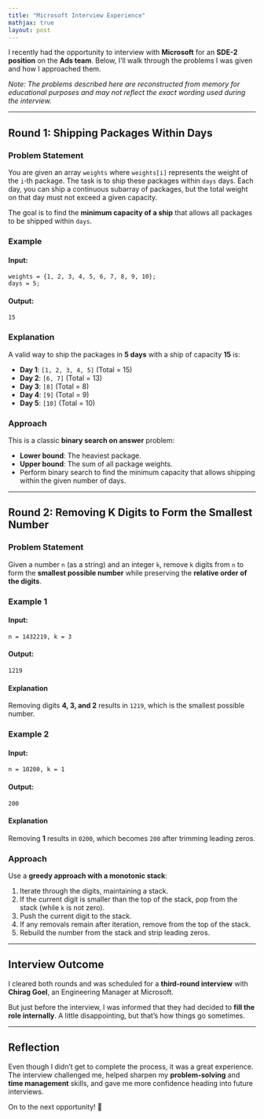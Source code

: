 ```yaml
---
title: "Microsoft Interview Experience"
mathjax: true
layout: post
---
```


I recently had the opportunity to interview with **Microsoft** for an **SDE-2 position** on the **Ads team**. Below, I’ll walk through the problems I was given and how I approached them.

*Note: The problems described here are reconstructed from memory for educational purposes and may not reflect the exact wording used during the interview.*

---

## Round 1: Shipping Packages Within Days

### Problem Statement

You are given an array `weights` where `weights[i]` represents the weight of the `i`‑th package. The task is to ship these packages within `days` days. Each day, you can ship a continuous subarray of packages, but the total weight on that day must not exceed a given capacity.

The goal is to find the **minimum capacity of a ship** that allows all packages to be shipped within `days`.

### Example

#### Input:
```
weights = {1, 2, 3, 4, 5, 6, 7, 8, 9, 10};
days = 5;
```

#### Output:
```
15
```

### Explanation

A valid way to ship the packages in **5 days** with a ship of capacity **15** is:

- **Day 1**: `[1, 2, 3, 4, 5]` (Total = 15)  
- **Day 2**: `[6, 7]` (Total = 13)  
- **Day 3**: `[8]` (Total = 8)  
- **Day 4**: `[9]` (Total = 9)  
- **Day 5**: `[10]` (Total = 10)

### Approach

This is a classic **binary search on answer** problem:

- **Lower bound**: The heaviest package.
- **Upper bound**: The sum of all package weights.
- Perform binary search to find the minimum capacity that allows shipping within the given number of days.

---

## Round 2: Removing K Digits to Form the Smallest Number

### Problem Statement

Given a number `n` (as a string) and an integer `k`, remove `k` digits from `n` to form the **smallest possible number** while preserving the **relative order of the digits**.

### Example 1

#### Input:
```
n = 1432219, k = 3
```

#### Output:
```
1219
```

#### Explanation

Removing digits **4, 3, and 2** results in `1219`, which is the smallest possible number.

### Example 2

#### Input:
```
n = 10200, k = 1
```

#### Output:
```
200
```

#### Explanation

Removing **1** results in `0200`, which becomes `200` after trimming leading zeros.

### Approach

Use a **greedy approach with a monotonic stack**:

1. Iterate through the digits, maintaining a stack.
2. If the current digit is smaller than the top of the stack, pop from the stack (while `k` is not zero).
3. Push the current digit to the stack.
4. If any removals remain after iteration, remove from the top of the stack.
5. Rebuild the number from the stack and strip leading zeros.

---

## Interview Outcome

I cleared both rounds and was scheduled for a **third-round interview** with **Chirag Goel**, an Engineering Manager at Microsoft.

But just before the interview, I was informed that they had decided to **fill the role internally**. A little disappointing, but that’s how things go sometimes.

---

## Reflection

Even though I didn’t get to complete the process, it was a great experience. The interview challenged me, helped sharpen my **problem-solving** and **time management** skills, and gave me more confidence heading into future interviews.

On to the next opportunity! 🚀

